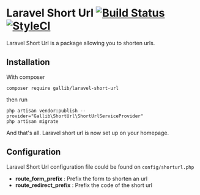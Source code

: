 # Laravel Short Url [![Build Status](https://travis-ci.org/gallib/laravel-short-url.svg?branch=master)](https://travis-ci.org/gallib/laravel-short-url) [![StyleCI](https://styleci.io/repos/122629531/shield?branch=master)](https://styleci.io/repos/122629531)

Laravel Short Url is a package allowing you to shorten urls.

## Installation

With composer

```
composer require gallib/laravel-short-url
```

then run

```
php artisan vendor:publish --provider="Gallib\ShortUrl\ShortUrlServiceProvider"
php artisan migrate
```

And that's all. Laravel short url is now set up on your homepage.

## Configuration

Laravel Short Url configuration file could be found on ``` config/shorturl.php ```

- **route_form_prefix** : Prefix the form to shorten an url
- **route_redirect_prefix** : Prefix the code of the short url